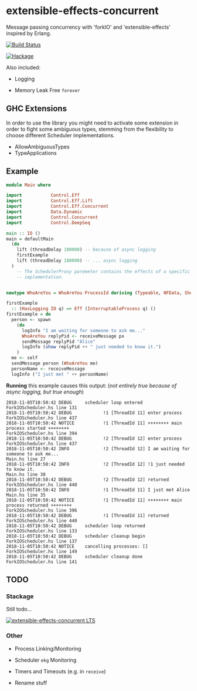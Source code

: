 # extensible-effects-concurrent

Message passing concurrency with 'forkIO' and 'extensible-effects' inspired by Erlang.

[![Build Status](https://travis-ci.org/sheyll/extensible-effects-concurrent.svg?branch=master)](https://travis-ci.org/sheyll/extensible-effects-concurrent)

[![Hackage](https://img.shields.io/hackage/v/extensible-effects-concurrent.svg?style=flat)](http://hackage.haskell.org/package/extensible-effects-concurrent)

Also included:

- Logging

- Memory Leak Free `forever`

## GHC Extensions

In order to use the library you might need to activate some extension
in order to fight some ambiguous types, stemming from the flexibility to
choose different Scheduler implementations.

- AllowAmbiguousTypes
- TypeApplications


## Example

```haskell
module Main where

import           Control.Eff
import           Control.Eff.Lift
import           Control.Eff.Concurrent
import           Data.Dynamic
import           Control.Concurrent
import           Control.DeepSeq

main :: IO ()
main = defaultMain
  (do
    lift (threadDelay 100000) -- because of async logging
    firstExample
    lift (threadDelay 100000) -- ... async logging
  )
    -- The SchedulerProxy paremeter contains the effects of a specific scheduler
    -- implementation.


newtype WhoAreYou = WhoAreYou ProcessId deriving (Typeable, NFData, Show)

firstExample
  :: (HasLogging IO q) => Eff (InterruptableProcess q) ()
firstExample = do
  person <- spawn
    (do
      logInfo "I am waiting for someone to ask me..."
      WhoAreYou replyPid <- receiveMessage px
      sendMessage replyPid "Alice"
      logInfo (show replyPid ++ " just needed to know it.")
    )
  me <- self
  sendMessage person (WhoAreYou me)
  personName <- receiveMessage
  logInfo ("I just met " ++ personName)


```

**Running** this example causes this output:
(_not entirely true because of async logging, but true enough_)

```text
2018-11-05T10:50:42 DEBUG     scheduler loop entered                                                   ForkIOScheduler.hs line 131
2018-11-05T10:50:42 DEBUG            !1 [ThreadId 11] enter process                                                            ForkIOScheduler.hs line 437
2018-11-05T10:50:42 NOTICE           !1 [ThreadId 11] ++++++++ main process started ++++++++                                   ForkIOScheduler.hs line 394
2018-11-05T10:50:42 DEBUG            !2 [ThreadId 12] enter process                                                            ForkIOScheduler.hs line 437
2018-11-05T10:50:42 INFO             !2 [ThreadId 12] I am waiting for someone to ask me...                                               Main.hs line 27
2018-11-05T10:50:42 INFO             !2 [ThreadId 12] !1 just needed to know it.                                                          Main.hs line 30
2018-11-05T10:50:42 DEBUG            !2 [ThreadId 12] returned                                                                 ForkIOScheduler.hs line 440
2018-11-05T10:50:42 INFO             !1 [ThreadId 11] I just met Alice                                                                    Main.hs line 35
2018-11-05T10:50:42 NOTICE           !1 [ThreadId 11] ++++++++ main process returned ++++++++                                  ForkIOScheduler.hs line 396
2018-11-05T10:50:42 DEBUG            !1 [ThreadId 11] returned                                                                 ForkIOScheduler.hs line 440
2018-11-05T10:50:42 DEBUG     scheduler loop returned                                                  ForkIOScheduler.hs line 133
2018-11-05T10:50:42 DEBUG     scheduler cleanup begin                                                  ForkIOScheduler.hs line 137
2018-11-05T10:50:42 NOTICE    cancelling processes: []                                                 ForkIOScheduler.hs line 149
2018-11-05T10:50:42 DEBUG     scheduler cleanup done                                                   ForkIOScheduler.hs line 141
```

## TODO

### Stackage

Still todo...

[![extensible-effects-concurrent LTS](http://stackage.org/package/extensible-effects-concurrent/badge/lts)](http://stackage.org/lts/package/extensible-effects-concurrent)


### Other

- Process Linking/Monitoring

- Scheduler `ekg` Monitoring

- Timers and Timeouts (e.g. in `receive`)

- Rename stuff
